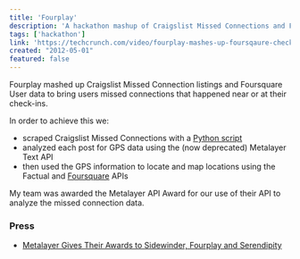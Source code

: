 ```yaml
---
title: 'Fourplay'
description: 'A hackathon mashup of Craigslist Missed Connections and Foursquare.'
tags: ['hackathon']
link: 'https://techcrunch.com/video/fourplay-mashes-up-foursqaure-checkins-and-craigslist-missed-connections/'
created: "2012-05-01"
featured: false
---
```


Fourplay mashed up Craigslist Missed Connection listings and Foursquare User data to bring users missed connections that happened near or at their check-ins.

In order to achieve this we:
 - scraped Craigslist Missed Connections with a [Python script](https://scraperwiki.com/scrapers/ottawa_craigslist_missed_connections_1/)
 - analyzed each post for GPS data using the (now deprecated) Metalayer Text API
 - then used the GPS information to locate and map locations using the Factual and [Foursquare](https://developer.foursquare.com/) APIs

My team was awarded the Metalayer API Award for our use of their API to analyze the missed connection data.

### Press
 - [Metalayer Gives Their Awards to Sidewinder, Fourplay and Serendipity](https://techcrunch.com/video/metalayer-gives-their-awards-to-sidewinder-fourplay-and-serendipity/)
